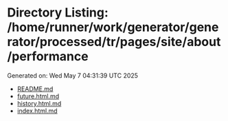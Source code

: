 # Directory Listing: /home/runner/work/generator/generator/processed/tr/pages/site/about/performance
Generated on: Wed May  7 04:31:39 UTC 2025

- [README.md](README.md)
- [future.html.md](future.html.md)
- [history.html.md](history.html.md)
- [index.html.md](index.html.md)
